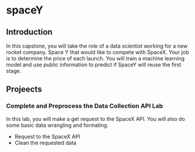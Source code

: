 # spaceY
## Introduction
In this capstone, you will take the role of a data scientist working for a new rocket company. Space Y that would like to compete with SpaceX. Your job is to determine the price of each launch. You will train a machine learning model and use public information to predict if SpaceY will reuse the first stage.

## Projeects
### Complete and Preprocess the Data Collection API Lab
In this lab, you will make a get request to the SpaceX API. You will also do some basic data wrangling and formating.
* Request to the SpaceX API
* Clean the requested data


